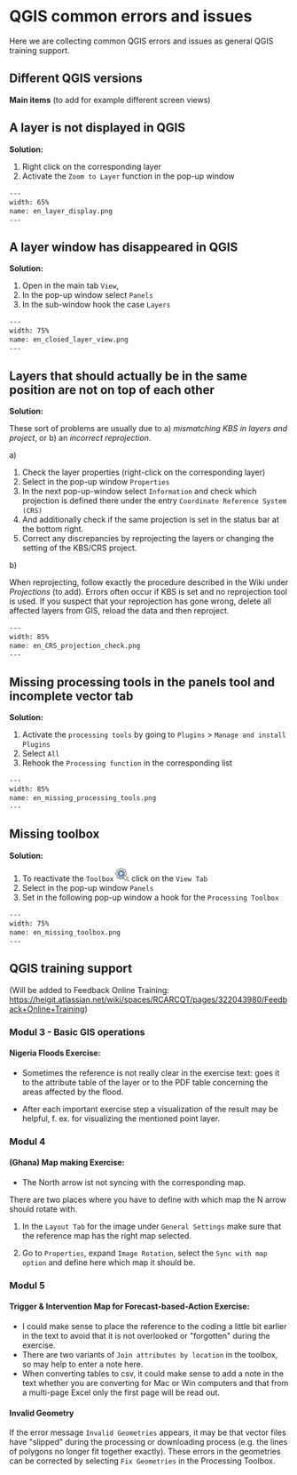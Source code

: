 # QGIS common errors and issues

Here we are collecting common QGIS errors and issues as general QGIS training support.


## Different QGIS versions
 __Main items__ (to add for example different screen views)


## A layer is not displayed in QGIS 

 __Solution:__ 
  1. Right click on the corresponding layer 
  2. Activate the `Zoom to Layer` function in the pop-up window 

```{figure} /fig/en_layer_display.png
---
width: 65%
name: en_layer_display.png
---

```

## A layer window has disappeared in QGIS

__Solution:__
 1. Open in the main tab `View`, 
 2. In the pop-up window select `Panels` 
 3. In the sub-window hook the case `Layers`   

```{figure} /fig/en_closed_layer_view.png
---
width: 75%
name: en_closed_layer_view.png
---

```

## Layers that should actually be in the same position are not on top of each other

__Solution:__

These sort of problems are usually due to a) *mismatching KBS in layers and project*, or b) an *incorrect reprojection*. 

 a) 
 1. Check the layer properties (right-click on the corresponding layer)
 2. Select in the pop-up window `Properties`
 3. In the next pop-up-window select `Information` and check which projection is defined there under the entry `Coordinate Reference System (CRS)` 
 4. And additionally check if the same projection is set in the status bar at the bottom right.
 5. Correct any discrepancies by reprojecting the layers or changing the setting of the KBS/CRS project. 

b) 

When reprojecting, follow exactly the procedure described in the Wiki under *Projections* (to add). Errors often occur if KBS is set and no reprojection tool is used. If you suspect that your reprojection has gone wrong, delete all affected layers from GIS, reload the data and then reproject. 


```{figure} /fig/en_CRS_projection_check.png
---
width: 85%
name: en_CRS_projection_check.png
---

```

## Missing processing tools in the panels tool and incomplete vector tab

 __Solution:__
  
  1. Activate the `processing tools` by going to `Plugins` >
  `Manage and install Plugins` 
  2. Select `All` 
  3. Rehook the `Processing function` in the corresponding list
  
```{figure} /fig/en_missing_processing_tools.png
---
width: 85%
name: en_missing_processing_tools.png
---

```
 
## Missing toolbox
  __Solution:__

  1. To reactivate the `Toolbox` ![](/fig/mAction.png) click on the `View Tab`
  2. Select in the pop-up window `Panels` 
  3. Set in the following pop-up window a hook for the `Processing Toolbox`  

```{figure} /fig/en_missing_toolbox.png
---
width: 75%
name: en_missing_toolbox.png
---

```

## QGIS training support 
(Will be added to Feedback Online Training: https://heigit.atlassian.net/wiki/spaces/RCARCQT/pages/322043980/Feedback+Online+Training)


### Modul 3 - Basic GIS operations
#### Nigeria Floods Exercise:

- Sometimes the reference is not really clear in the exercise text: goes it to the attribute table of the layer or to the PDF table concerning the areas affected by the flood.

- After each important exercise step a visualization of the result may be helpful, f. ex. for visualizing the mentioned point layer. 

### Modul 4 
#### (Ghana) Map making Exercise:  

- The North arrow ist not syncing with the corresponding map.

There are two places where you have to define with which map the N arrow should rotate with.

1. In the `Layout Tab` for the image under `General Settings` make sure that the reference map has the right map selected. 

2. Go to `Properties`, expand `Image Rotation`, select the `Sync with map option` and define here which map it should be.

 

### Modul 5
#### Trigger & Intervention Map for Forecast-based-Action Exercise:

- I could make sense to place the reference to the coding a little bit earlier in the text to avoid that it is not overlooked or "forgotten" during the exercise.
- There are two variants of `Join attributes by location` in the toolbox, so may help to enter a note here. 
- When converting tables to csv, it could make sense to add a note in the text whether you are converting for Mac or Win computers and that from a multi-page Excel only the first page will be read out. 


#### Invalid Geometry

If the error message `Invalid Geometries` appears, it may be that vector files have "slipped" during the processing or downloading process (e.g. the lines of polygons no longer fit together exactly). These errors in the geometries can be corrected by selecting `Fix Geometries` in the Processing Toolbox.

